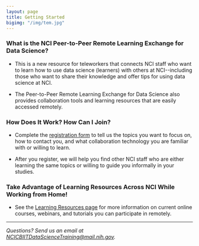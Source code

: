 ```yaml
---
layout: page
title: Getting Started
bigimg: "/img/tem.jpg"
---
```


### What is the NCI Peer-to-Peer Remote Learning Exchange for Data Science?

* This is a new resource for teleworkers that connects NCI staff who want to learn how to use data science (learners) with others at NCI--including those who want to share their knowledge and offer tips for using data science at NCI.

* The Peer-to-Peer Remote Learning Exchange for Data Science also provides collaboration tools and learning resources that are easily accessed remotely.

### How Does It Work? How Can I Join?

* Complete the [registration form](http://bit.ly/NCI_datascience_peer2peer) to tell us the topics you want to focus on, how to contact you, and what collaboration technology you are familiar with or willing to learn.

* After you register, we will help you find other NCI staff who are either learning the same topics or willing to guide you informally in your studies.

### Take Advantage of Learning Resources Across NCI While Working from Home!

* See the [Learning Resources page](../resources) for more information on current online courses, webinars, and tutorials you can participate in remotely.

---
*Questions? Send us an email at [NCICBIITDataScienceTraining@mail.nih.gov](mailto:NCICBIITDataScienceTraining@mail.nih.gov).*
